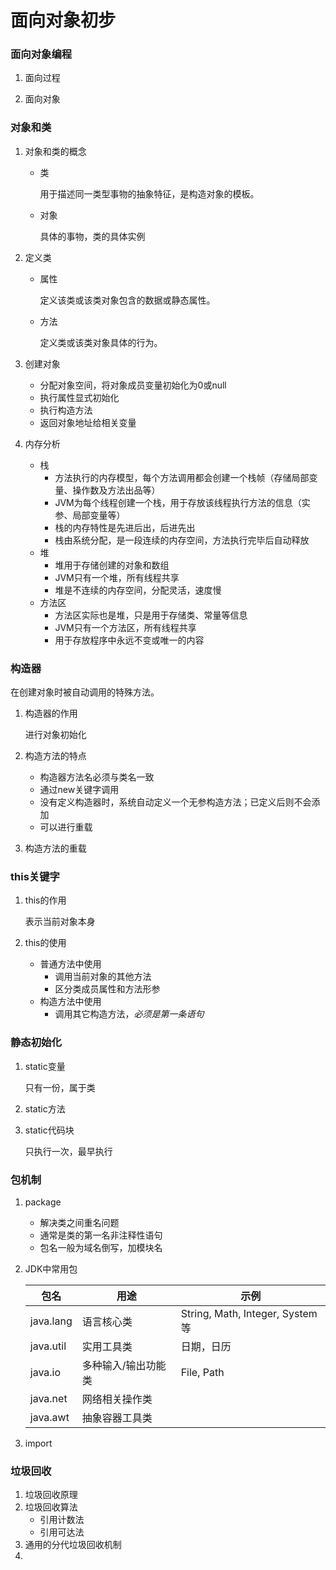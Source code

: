 # 面向对象初步

### 面向对象编程

1. 面向过程

2. 面向对象

    

### 对象和类



1. 对象和类的概念

    * 类

        用于描述同一类型事物的抽象特征，是构造对象的模板。

    * 对象

        具体的事物，类的具体实例

2. 定义类

    * 属性

        定义该类或该类对象包含的数据或静态属性。

    * 方法

        定义类或该类对象具体的行为。

3. 创建对象

    * 分配对象空间，将对象成员变量初始化为0或null
    * 执行属性显式初始化
    * 执行构造方法
    * 返回对象地址给相关变量

4. 内存分析

    * 栈
        * 方法执行的内存模型，每个方法调用都会创建一个栈帧（存储局部变量、操作数及方法出品等）
        * JVM为每个线程创建一个栈，用于存放该线程执行方法的信息（实参、局部变量等）
        * 栈的内存特性是先进后出，后进先出
        * 栈由系统分配，是一段连续的内存空间，方法执行完毕后自动释放
    * 堆
        * 堆用于存储创建的对象和数组
        * JVM只有一个堆，所有线程共享
        * 堆是不连续的内存空间，分配灵活，速度慢
    * 方法区
        * 方法区实际也是堆，只是用于存储类、常量等信息
        * JVM只有一个方法区，所有线程共享
        * 用于存放程序中永远不变或唯一的内容

### 构造器

在创建对象时被自动调用的特殊方法。

1. 构造器的作用

    进行对象初始化

2. 构造方法的特点

    * 构造器方法名必须与类名一致
    * 通过new关键字调用
    * 没有定义构造器时，系统自动定义一个无参构造方法；已定义后则不会添加
    * 可以进行重载

3. 构造方法的重载

### this关键字

1. this的作用

    表示当前对象本身

2. this的使用

    * 普通方法中使用
        * 调用当前对象的其他方法
        * 区分类成员属性和方法形参
    * 构造方法中使用
        * 调用其它构造方法，*必须是第一条语句*

### 静态初始化

1. static变量

    只有一份，属于类

2. static方法

    

3. static代码块

    只执行一次，最早执行

### 包机制

1. package

    * 解决类之间重名问题
    * 通常是类的第一名非注释性语句
    * 包名一般为域名倒写，加模块名

2. JDK中常用包

    | 包名      | 用途                | 示例                            |
    | --------- | ------------------- | ------------------------------- |
    | java.lang | 语言核心类          | String, Math, Integer, System等 |
    | java.util | 实用工具类          | 日期，日历                      |
    | java.io   | 多种输入/输出功能类 | File, Path                      |
    | java.net  | 网络相关操作类      |                                 |
    | java.awt  | 抽象容器工具类      |                                 |

3. import

### 垃圾回收

1. 垃圾回收原理
2. 垃圾回收算法
    * 引用计数法
    * 引用可达法
3. 通用的分代垃圾回收机制
4. 